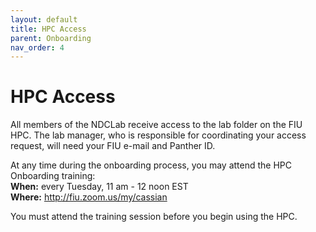 ```yaml
---
layout: default
title: HPC Access
parent: Onboarding
nav_order: 4
---
```


# HPC Access
All members of the NDCLab receive access to the lab folder on the FIU HPC. The lab manager, who is responsible for coordinating your access request, will need your FIU e-mail and Panther ID.

At any time during the onboarding process, you may attend the HPC Onboarding training:<br/>
**When:** every Tuesday, 11 am - 12 noon EST<br/>
**Where:** http://fiu.zoom.us/my/cassian

You must attend the training session before you begin using the HPC.